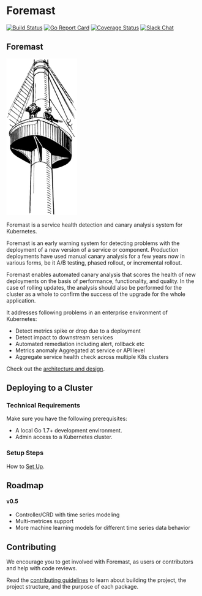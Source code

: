 # Foremast
[![Build Status](https://api.travis-ci.org/intuit/foremast.svg?branch=master)](https://www.travis-ci.org/intuit/foremast)
[![Go Report Card](https://goreportcard.com/badge/github.com/intuit/foremast)](https://goreportcard.com/report/github.com/intuit/foremast)
[![Coverage Status](https://coveralls.io/repos/github/intuit/foremast/badge.svg?branch=master)](https://coveralls.io/github/intuit/foremast?branch=master)
[![Slack Chat](https://img.shields.io/badge/slack-live-orange.svg)](https://foremastio.slack.com/)


## Foremast

![](docs/assets/images/foremast-logo.png)

Foremast is a service health detection and canary analysis system for Kubernetes.

Foremast is an early warning system for detecting problems with the deployment of a new version of a service or component. Production deployments have used manual canary analysis for a few years now in various forms, be it A/B testing, phased rollout, or incremental rollout.

Foremast enables automated canary analysis that scores the health of new deployments on the basis of performance, functionality, and quality. In the case of rolling updates, the analysis should also be performed for the cluster as a whole to confirm the success of the upgrade for the whole application.

It addresses following problems in an enterprise environment of Kubernetes:

* Detect metrics spike or drop due to a deployment
* Detect impact to downstream services
* Automated remediation including alert, rollback etc
* Metrics anomaly Aggregated at service or API level
* Aggregate service health check across multiple K8s clusters

Check out the [architecture and design](docs/guides/design.md).

## Deploying to a Cluster

### Technical Requirements

Make sure you have the following prerequisites:

* A local Go 1.7+ development environment.
* Admin access to a Kubernetes cluster.

### Setup Steps

How to [Set Up](docs/guides/installation.md).

## Roadmap

#### v0.5

*  Controller/CRD with time series modeling
*  Multi-metrices support
*  More machine learning models for different time series data behavior



## Contributing

We encourage you to get involved with Foremast, as users or contributors and help with code reviews.

Read the [contributing guidelines](docs/guides/contributing.md) to learn about building the project, the project structure, and the purpose of each package.

